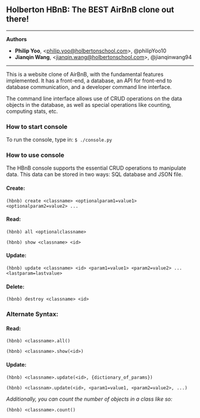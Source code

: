 ## Holberton HBnB: The BEST AirBnB clone out there!

----------------------------------------

**Authors**
- **Philip Yoo**, \<philip.yoo@holbertonschool.com>, @philipYoo10
- **Jianqin Wang**, \<jianqin.wang@holbertonschool.com>, @jianqinwang94

----------------------------------------

This is a website clone of AirBnB, with the fundamental features implemented.
It has a front-end, a database, an API for front-end to database communication,
and a developer command line interface.

The command line interface allows use of CRUD operations on the data objects in
the database, as well as special operations like counting, computing stats,
etc.


### How to start console

To run the console, type in: ```$ ./console.py```

### How to use console

The HBnB console supports the essential CRUD operations to manipulate data.
This data can be stored in two ways: SQL database and JSON file.


#### Create:

```(hbnb) create <classname> <optionalparam1=value1> <optionalparam2=value2> ...```


#### Read:

```(hbnb) all <optionalclassname>```

```(hbnb) show <classname> <id>```


#### Update:

```(hbnb) update <classname> <id> <param1=value1> <param2=value2> ... <lastparam=lastvalue>```


#### Delete:

```(hbnb) destroy <classname> <id>```



### Alternate Syntax:



#### Read:

```(hbnb) <classname>.all()```

```(hbnb) <classname>.show(<id>)```


#### Update:

```(hbnb) <classname>.update(<id>, {dictionary_of_params})```

```(hbnb) <classnam>.update(<id>, <param1=value1, <param2=value2>, ...)```



*Additionally, you can count the number of objects in a class like so:*

```(hbnb) <classname>.count()```
